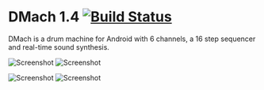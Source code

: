 DMach 1.4 [![Build Status](https://travis-ci.org/simonnorberg/dmach.svg?branch=master)](https://travis-ci.org/simonnorberg/dmach)
=========

DMach is a drum machine for Android with 6 channels, a 16 step sequencer and real-time sound synthesis. 

![Screenshot](https://raw.github.com/simonnorberg/dmach/master/art/screenshots/dmach-1.4-screenshot-1-small.png)
![Screenshot](https://raw.github.com/simonnorberg/dmach/master/art/screenshots/dmach-1.4-screenshot-2-small.png)

![Screenshot](https://raw.github.com/simonnorberg/dmach/master/art/screenshots/dmach-1.4-screenshot-3-small.png)
![Screenshot](https://raw.github.com/simonnorberg/dmach/master/art/screenshots/dmach-1.4-screenshot-4-small.png)
